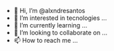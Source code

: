 - 👋 Hi, I’m @alxndresantos
- 👀 I’m interested in tecnologies ...
- 🌱 I’m currently learning ...
- 💞️ I’m looking to collaborate on ...
- 📫 How to reach me ...

<!---
alxndresantos/alxndresantos is a ✨ special ✨ repository because its `README.md` (this file) appears on your GitHub profile.
You can click the Preview link to take a look at your changes.
--->
